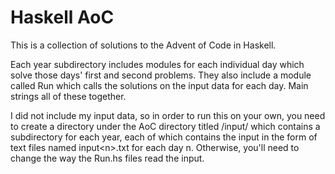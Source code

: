 # Haskell AoC

This is a collection of solutions to the Advent of Code in Haskell.

Each year subdirectory includes modules for each individual day which
solve those days' first and second problems. They also include a module 
called Run which calls the solutions on the input data for each day.
Main strings all of these together. 

I did not include my input data, so in order to run this on your own, 
you need to create a directory under the AoC directory titled /input/ 
which contains a subdirectory for each year, each of which contains the 
input in the form of text files named input\<n\>.txt for each day n. 
Otherwise, you'll need to change the way the Run.hs files read the input.
